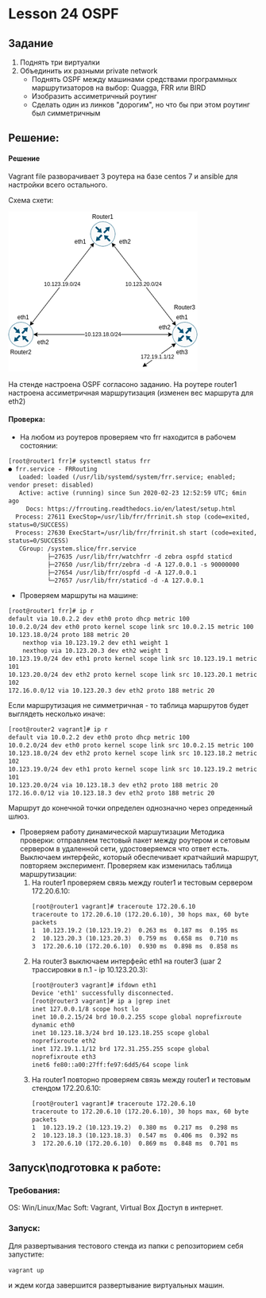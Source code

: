 # Lesson 24 OSPF

## Задание

1. Поднять три виртуалки
2. Объединить их разными private network
   - Поднять OSPF между машинами средствами программных маршрутизаторов на выбор: Quagga, FRR или BIRD
   - Изобразить ассиметричный роутинг
   - Сделать один из линков "дорогим", но что бы при этом роутинг был симметричным


## Решение:<br/>

#### Решение
Vagrant file разворачивает 3 роутера на базе centos 7 и ansible для настройки всего остального.

Схема схети:<rb/>

![](scheme/lan.png)

На стенде настроена OSPF согласоно заданию. На роутере router1 настроена ассиметричная маршрутизация (изменен вес маршрута для eth2)
#### Проверка:

- На любом из роутеров проверяем что frr находится в рабочем состоянии:

```
[root@router1 frr]# systemctl status frr
● frr.service - FRRouting
   Loaded: loaded (/usr/lib/systemd/system/frr.service; enabled; vendor preset: disabled)
   Active: active (running) since Sun 2020-02-23 12:52:59 UTC; 6min ago
     Docs: https://frrouting.readthedocs.io/en/latest/setup.html
  Process: 27611 ExecStop=/usr/lib/frr/frrinit.sh stop (code=exited, status=0/SUCCESS)
  Process: 27630 ExecStart=/usr/lib/frr/frrinit.sh start (code=exited, status=0/SUCCESS)
   CGroup: /system.slice/frr.service
           ├─27635 /usr/lib/frr/watchfrr -d zebra ospfd staticd
           ├─27650 /usr/lib/frr/zebra -d -A 127.0.0.1 -s 90000000
           ├─27654 /usr/lib/frr/ospfd -d -A 127.0.0.1
           └─27657 /usr/lib/frr/staticd -d -A 127.0.0.1
```

- Проверяем маршруты на машине:

```
[root@router1 frr]# ip r
default via 10.0.2.2 dev eth0 proto dhcp metric 100
10.0.2.0/24 dev eth0 proto kernel scope link src 10.0.2.15 metric 100
10.123.18.0/24 proto 188 metric 20
	nexthop via 10.123.19.2 dev eth1 weight 1
	nexthop via 10.123.20.3 dev eth2 weight 1
10.123.19.0/24 dev eth1 proto kernel scope link src 10.123.19.1 metric 101
10.123.20.0/24 dev eth2 proto kernel scope link src 10.123.20.1 metric 102
172.16.0.0/12 via 10.123.20.3 dev eth2 proto 188 metric 20

```
Если маршрутизация не симметричная - то таблица маршрутов будет выглядеть несколько иначе:

```
[root@router2 vagrant]# ip r
default via 10.0.2.2 dev eth0 proto dhcp metric 100
10.0.2.0/24 dev eth0 proto kernel scope link src 10.0.2.15 metric 100
10.123.18.0/24 dev eth2 proto kernel scope link src 10.123.18.2 metric 102
10.123.19.0/24 dev eth1 proto kernel scope link src 10.123.19.2 metric 101
10.123.20.0/24 via 10.123.18.3 dev eth2 proto 188 metric 20
172.16.0.0/12 via 10.123.18.3 dev eth2 proto 188 metric 20
```

Маршрут до конечной точки определен однозначно через опреденный шлюз.

- Проверяем работу динамической маршутизации
   Методика проверки: отправляем тестовый пакет между роутером и сетовым сервером в удаленной сети, удостоверяемся что  ответ есть. Выключаем интерфейс, который обеспечивает кратчайший маршрут, повторяем эксперимент. Проверяем как изменилась таблица маршрутизации:
  1. На router1 проверяем связь между router1 и тестовым сервером 172.20.6.10:
      ```
      [root@router1 vagrant]# traceroute 172.20.6.10
      traceroute to 172.20.6.10 (172.20.6.10), 30 hops max, 60 byte packets
      1  10.123.19.2 (10.123.19.2)  0.263 ms  0.187 ms  0.195 ms
      2  10.123.20.3 (10.123.20.3)  0.759 ms  0.658 ms  0.710 ms
      3  172.20.6.10 (172.20.6.10)  0.930 ms  0.898 ms  0.858 ms
      ```
  2. На router3 выключаем интерфейс eth1 на router3 (шаг 2 трассировки в п.1 - ip 10.123.20.3):
      ```
      [root@router3 vagrant]# ifdown eth1
      Device 'eth1' successfully disconnected.
      [root@router3 vagrant]# ip a |grep inet
      inet 127.0.0.1/8 scope host lo
      inet 10.0.2.15/24 brd 10.0.2.255 scope global noprefixroute dynamic eth0
      inet 10.123.18.3/24 brd 10.123.18.255 scope global noprefixroute eth2
      inet 172.19.1.1/12 brd 172.31.255.255 scope global noprefixroute eth3
      inet6 fe80::a00:27ff:fe97:6dd5/64 scope link
      ```
   3. На router1 повторно проверяем связь между router1 и тестовым стендом 172.20.6.10:
      ```
      [root@router1 vagrant]# traceroute 172.20.6.10
      traceroute to 172.20.6.10 (172.20.6.10), 30 hops max, 60 byte packets
      1  10.123.19.2 (10.123.19.2)  0.380 ms  0.217 ms  0.298 ms
      2  10.123.18.3 (10.123.18.3)  0.547 ms  0.406 ms  0.392 ms
      3  172.20.6.10 (172.20.6.10)  0.869 ms  0.848 ms  0.701 ms
      ```

## Запуск\подготовка к работе:

### Требования:

OS: Win/Linux/Mac
Soft: Vagrant, Virtual Box
Доступ в интернет.

### Запуск:

Для развертывания тестового стенда из папки с репозиторием себя запустите:

`vagrant up`

и ждем когда завершится развертывание виртуальных машин.

